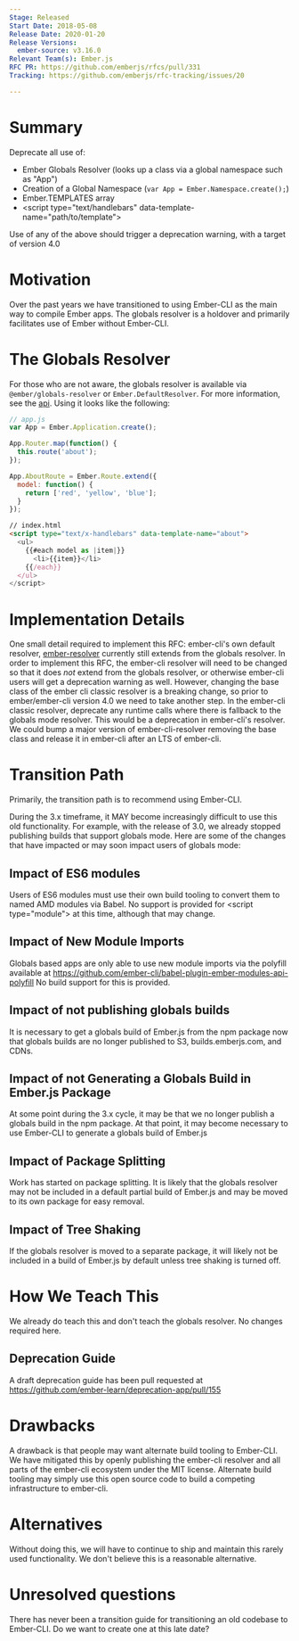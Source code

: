 ```yaml
---
Stage: Released
Start Date: 2018-05-08
Release Date: 2020-01-20
Release Versions:
  ember-source: v3.16.0
Relevant Team(s): Ember.js
RFC PR: https://github.com/emberjs/rfcs/pull/331
Tracking: https://github.com/emberjs/rfc-tracking/issues/20

---
```


# Summary

Deprecate all use of:

- Ember Globals Resolver (looks up a class via a global namespace such as "App")
- Creation of a Global Namespace (`var App = Ember.Namespace.create();`)
- Ember.TEMPLATES array
- &lt;script type="text/handlebars" data-template-name="path/to/template"&gt;

Use of any of the above should trigger a deprecation warning, with a target
of version 4.0

# Motivation

Over the past years we have transitioned to using Ember-CLI as the main way
to compile Ember apps. The globals resolver is a holdover and primarily
facilitates use of Ember without Ember-CLI.

# The Globals Resolver

For those who are not aware, the globals resolver is available via `@ember/globals-resolver` or
`Ember.DefaultResolver`. For more information, see the
[api](https://www.emberjs.com/api/ember/release/classes/GlobalsResolver/properties).
Using it looks like the following:

```js
// app.js
var App = Ember.Application.create();

App.Router.map(function() {
  this.route('about');
});

App.AboutRoute = Ember.Route.extend({
  model: function() {
    return ['red', 'yellow', 'blue'];
  }
});
```

```html
// index.html
<script type="text/x-handlebars" data-template-name="about">
  <ul>
    {{#each model as |item|}}
      <li>{{item}}</li>
    {{/each}}
  </ul>
</script>
```

# Implementation Details

One small detail required to implement this RFC: ember-cli's own default resolver,
[ember-resolver](https://github.com/ember-cli/ember-resolver)
currently still extends from the globals resolver.
In order to implement this RFC, the ember-cli resolver will need to be changed
so that it does *not* extend from the globals resolver, or otherwise ember-cli users
will get a deprecation warning as well.
However, changing the base class of the ember cli classic resolver is a breaking change,
so prior to ember/ember-cli version 4.0 we need to take another step.
In the ember-cli classic resolver, deprecate any runtime calls where there is fallback to the globals mode resolver. This would be a deprecation in ember-cli's resolver. We could bump a major version of ember-cli-resolver removing the base class and release it in ember-cli after an LTS of ember-cli.

# Transition Path

Primarily, the transition path is to recommend using Ember-CLI.

During the 3.x timeframe, it MAY become increasingly difficult to use this old functionality.
For example, with the release of 3.0, we already stopped publishing builds that support
globals mode. Here are some of the changes that have impacted or may soon impact users of globals mode:

## Impact of ES6 modules

Users of ES6 modules must use their own build tooling to convert them to named AMD modules via Babel.
No support is provided for &lt;script type="module"&gt; at this time, although that may change.

## Impact of New Module Imports

Globals based apps are only able to use new module imports via the polyfill available at
https://github.com/ember-cli/babel-plugin-ember-modules-api-polyfill No build support for this is provided.

## Impact of not publishing globals builds

It is necessary to get a globals build of Ember.js from the npm package now that globals builds
are no longer published to S3, builds.emberjs.com, and CDNs.

## Impact of not Generating a Globals Build in Ember.js Package

At some point during the 3.x cycle, it may be that we no longer publish a globals build in the
npm package. At that point, it may become necessary to use Ember-CLI to generate a globals build
of Ember.js

## Impact of Package Splitting

Work has started on package splitting. It is likely that the globals resolver may not be included
in a default partial build of Ember.js and may be moved to its own package for easy removal.

## Impact of Tree Shaking

If the globals resolver is moved to a separate package, it will likely not be included in a build
of Ember.js by default unless tree shaking is turned off.

# How We Teach This

We already do teach this and don't teach the globals resolver. No changes required here.

## Deprecation Guide

A draft deprecation guide has been pull requested at https://github.com/ember-learn/deprecation-app/pull/155

# Drawbacks

A drawback is that people may want alternate build tooling to Ember-CLI.
We have mitigated this by openly publishing the ember-cli resolver and all parts of the
ember-cli ecosystem under the MIT license.
Alternate build tooling may simply use this open source code to build a competing
infrastructure to ember-cli.

# Alternatives

Without doing this, we will have to continue to ship and maintain this rarely used functionality.
We don't believe this is a reasonable alternative.

# Unresolved questions

There has never been a transition guide for transitioning an old codebase to Ember-CLI.
Do we want to create one at this late date?
